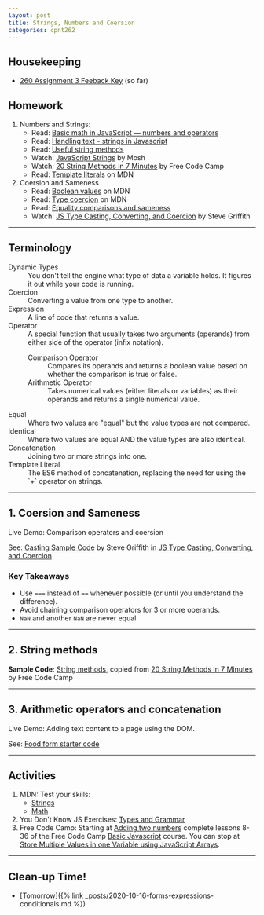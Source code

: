 ```yaml
---
layout: post
title: Strings, Numbers and Coersion
categories: cpnt262
---
```

## Housekeeping
- [260 Assignment 3 Feeback Key](https://github.com/sait-wbdv/assessments/blob/master/cpnt260/assignment-3/feedback-key.md) (so far)

## Homework
1. Numbers and Strings:
    - Read: [Basic math in JavaScript — numbers and operators](https://developer.mozilla.org/en-US/docs/Learn/JavaScript/First_steps/Math)
    - Read: [Handling text - strings in Javascript](https://developer.mozilla.org/en-US/docs/Learn/JavaScript/First_steps/Strings)
    - Read: [Useful string methods](https://developer.mozilla.org/en-US/docs/Learn/JavaScript/First_steps/Useful_string_methods)
    - Watch: [JavaScript Strings](https://youtu.be/09BwruU4kiY) by Mosh
    - Watch: [20 String Methods in 7 Minutes](https://youtu.be/VRz0nbax0uI) by Free Code Camp
    - Read: [Template literals](https://developer.mozilla.org/en-US/docs/Web/JavaScript/Reference/Template_literals) on MDN
2. Coersion and Sameness
    - Read: [Boolean values](https://developer.mozilla.org/en-US/docs/Web/JavaScript/Reference/Global_Objects/Boolean) on MDN
    - Read: [Type coercion](https://developer.mozilla.org/en-US/docs/Glossary/Type_coercion) on MDN
    - Read: [Equality comparisons and sameness](https://developer.mozilla.org/en-US/docs/Web/JavaScript/Equality_comparisons_and_sameness)
    - Watch: [JS Type Casting, Converting, and Coercion](https://youtu.be/mat1O5JI2fg) by Steve Griffith

---

## Terminology
<dl>
  <dt>Dynamic Types</dt>
  <dd>You don't tell the engine what type of data a variable holds. It figures it out while your code is running.</dd>
  <dt>Coercion</dt>
  <dd>Converting a value from one type to another.</dd>
  <dt>Expression</dt>
  <dd>A line of code that returns a value.</dd>
  <dt>Operator</dt>
  <dd>A special function that usually takes two arguments (operands) from either side of the operator (infix notation).
    <dl>
      <dt>Comparison Operator</dt>
      <dd>Compares its operands and returns a boolean value based on whether the comparison is true or false.</dd>
      <dt>Arithmetic Operator</dt>
      <dd>Takes numerical values (either literals or variables) as their operands and returns a single numerical value.</dd>
    </dl>
  </dd>
  <dt>Equal</dt>
  <dd>Where two values are "equal" but the value types are not compared.</dd>
  <dt>Identical</dt>
  <dd>Where two values are equal AND the value types are also identical.</dd>
  <dt>Concatenation</dt>
  <dd>Joining two or more strings into one.</dd>
  <dt>Template Literal</dt>
  <dd>The ES6 method of concatenation, replacing the need for using the `+` operator on strings.</dd>
</dl>

---

## 1. Coersion and Sameness
Live Demo: Comparison operators and coersion

See: [Casting Sample Code](https://gist.github.com/prof3ssorSt3v3/253a945ce2bed2b92805d4e43b5a7614) by Steve Griffith in [JS Type Casting, Converting, and Coercion](https://youtu.be/mat1O5JI2fg)

### Key Takeaways
- Use `===` instead of `==` whenever possible (or until you understand the difference). 
- Avoid chaining comparison operators for 3 or more operands.
- `NaN` and another `NaN` are never equal.

---

## 2. String methods
**Sample Code**: [String methods](https://github.com/sait-wbdv/sample-code/tree/master/js-base/strings/string-methods.js), copied from [20 String Methods in 7 Minutes](https://youtu.be/VRz0nbax0uI) by Free Code Camp

---

## 3. Arithmetic operators and concatenation
Live Demo: Adding text content to a page using the DOM.

See: [Food form starter code](https://github.com/sait-wbdv/sample-code/tree/master/frontend/form-name-food/)

---

## Activities
1. MDN: Test your skills:
    - [Strings](https://developer.mozilla.org/en-US/docs/Learn/JavaScript/First_steps/Test_your_skills:_Strings)
    - [Math](https://developer.mozilla.org/en-US/docs/Learn/JavaScript/First_steps/Test_your_skills:_Math)
2. You Don't Know JS Exercises: [Types and Grammar](https://ydkjs-exercises.com/types-grammar/ch4/q1)
3. Free Code Camp: Starting at [Adding two numbers](https://www.freecodecamp.org/learn/javascript-algorithms-and-data-structures/basic-javascript/add-two-numbers-with-javascript) complete lessons 8-36 of the Free Code Camp [Basic Javascript](https://www.freecodecamp.org/learn/javascript-algorithms-and-data-structures/basic-javascript/) course. You can stop at [Store Multiple Values in one Variable using JavaScript Arrays](https://www.freecodecamp.org/learn/javascript-algorithms-and-data-structures/basic-javascript/store-multiple-values-in-one-variable-using-javascript-arrays).

---

## Clean-up Time!
- [Tomorrow]({% link _posts/2020-10-16-forms-expressions-conditionals.md %})
